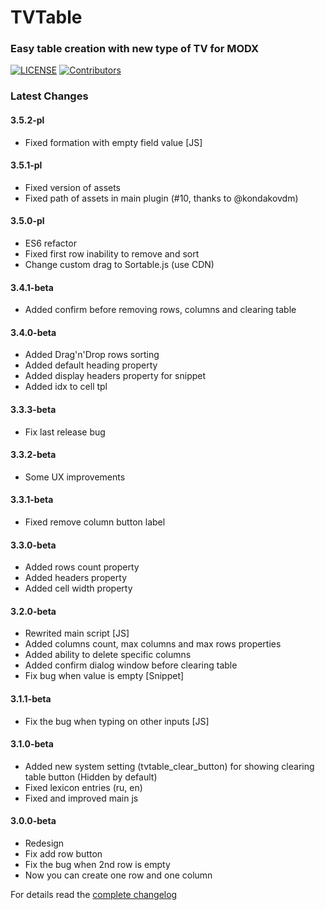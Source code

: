 # TVTable

### Easy table creation with new type of TV for MODX
[![LICENSE](https://img.shields.io/badge/License-GPL%20v2-blue.svg)](./LICENSE)  [![Contributors](https://img.shields.io/github/contributors/wax100/tvtable.svg)](https://github.com/wax100/tvtable/graphs/contributors)

### Latest Changes

#### 3.5.2-pl
- Fixed formation with empty field value [JS]

#### 3.5.1-pl
- Fixed version of assets
- Fixed path of assets in main plugin (#10, thanks to @kondakovdm)

#### 3.5.0-pl
- ES6 refactor
- Fixed first row inability to remove and sort
- Change custom drag to Sortable.js (use CDN)

#### 3.4.1-beta
- Added confirm before removing rows, columns and clearing table

#### 3.4.0-beta
- Added Drag'n'Drop rows sorting
- Added default heading property
- Added display headers property for snippet
- Added idx to cell tpl

#### 3.3.3-beta
- Fix last release bug

#### 3.3.2-beta
- Some UX improvements

#### 3.3.1-beta
- Fixed remove column button label

#### 3.3.0-beta
- Added rows count property
- Added headers property
- Added cell width property

#### 3.2.0-beta
- Rewrited main script [JS]
- Added columns count, max columns and max rows properties
- Added ability to delete specific columns
- Added confirm dialog window before clearing table
- Fix bug when value is empty [Snippet]

#### 3.1.1-beta
- Fix the bug when typing on other inputs [JS]

#### 3.1.0-beta
- Added new system setting (tvtable_clear_button) for showing clearing table button (Hidden by default)
- Fixed lexicon entries (ru, en)
- Fixed and improved main js

#### 3.0.0-beta
- Redesign
- Fix add row button
- Fix the bug when 2nd row is empty
- Now you can create one row and one column

For details read the [complete changelog](./core/components/tvtable/docs/changelog.txt 'complete changelog')